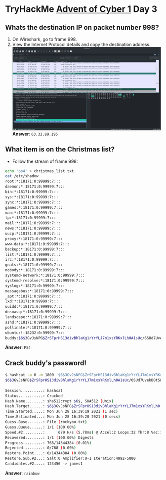 # TryHackMe [Advent of Cyber 1](https://tryhackme.com/room/25daysofchristmas) Day 3
## Whats the destination IP on packet number 998?
1. On Wireshark, go to frame 998.
2. View the Internet Protocol details and copy the destination address.
![frame 998](998.jpg)
**Answer**: `63.32.89.195`
## What item is on the Christmas list?
* Follow the stream of frame 998:
```bash
echo 'ps4' > christmas_list.txt
cat /etc/shadow
root:*:18171:0:99999:7:::
daemon:*:18171:0:99999:7:::
bin:*:18171:0:99999:7:::
sys:*:18171:0:99999:7:::
sync:*:18171:0:99999:7:::
games:*:18171:0:99999:7:::
man:*:18171:0:99999:7:::
lp:*:18171:0:99999:7:::
mail:*:18171:0:99999:7:::
news:*:18171:0:99999:7:::
uucp:*:18171:0:99999:7:::
proxy:*:18171:0:99999:7:::
www-data:*:18171:0:99999:7:::
backup:*:18171:0:99999:7:::
list:*:18171:0:99999:7:::
irc:*:18171:0:99999:7:::
gnats:*:18171:0:99999:7:::
nobody:*:18171:0:99999:7:::
systemd-network:*:18171:0:99999:7:::
systemd-resolve:*:18171:0:99999:7:::
syslog:*:18171:0:99999:7:::
messagebus:*:18171:0:99999:7:::
_apt:*:18171:0:99999:7:::
lxd:*:18171:0:99999:7:::
uuidd:*:18171:0:99999:7:::
dnsmasq:*:18171:0:99999:7:::
landscape:*:18171:0:99999:7:::
sshd:*:18171:0:99999:7:::
pollinate:*:18171:0:99999:7:::
ubuntu:!:18232:0:99999:7:::
buddy:$6$3GvJsNPG$ZrSFprHS13divBhlaKg1rYrYLJ7m1xsYRKxlLh0A1sUc/6SUd7UvekBOtSnSyBwk3vCDqBhrgxQpkdsNN6aYP1:18233:0:99999:7:::
```

**Answer**: `PS4`
## Crack buddy's password!
```bash
$ hashcat -a 0 -m 1800 '$6$3GvJsNPG$ZrSFprHS13divBhlaKg1rYrYLJ7m1xsYRKxlLh0A1sUc/6SUd7UvekBOtSnSyBwk3vCDqBhrgxQpkdsNN6aYP1' rockyou.txt
$6$3GvJsNPG$ZrSFprHS13divBhlaKg1rYrYLJ7m1xsYRKxlLh0A1sUc/6SUd7UvekBOtSnSyBwk3vCDqBhrgxQpkdsNN6aYP1:rainbow

Session..........: hashcat
Status...........: Cracked
Hash.Name........: sha512crypt $6$, SHA512 (Unix)
Hash.Target......: $6$3GvJsNPG$ZrSFprHS13divBhlaKg1rYrYLJ7m1xsYRKxlLh0...N6aYP1
Time.Started.....: Mon Jun 28 16:39:19 2021 (1 sec)
Time.Estimated...: Mon Jun 28 16:39:20 2021 (0 secs)
Guess.Base.......: File (rockyou.txt)
Guess.Queue......: 1/1 (100.00%)
Speed.#2.........:      679 H/s (5.78ms) @ Accel:2 Loops:32 Thr:8 Vec:1
Recovered........: 1/1 (100.00%) Digests
Progress.........: 768/14344384 (0.01%)
Rejected.........: 0/768 (0.00%)
Restore.Point....: 0/14344384 (0.00%)
Restore.Sub.#2...: Salt:0 Amplifier:0-1 Iteration:4992-5000
Candidates.#2....: 123456 -> james1
```
**Answer**: `rainbow`